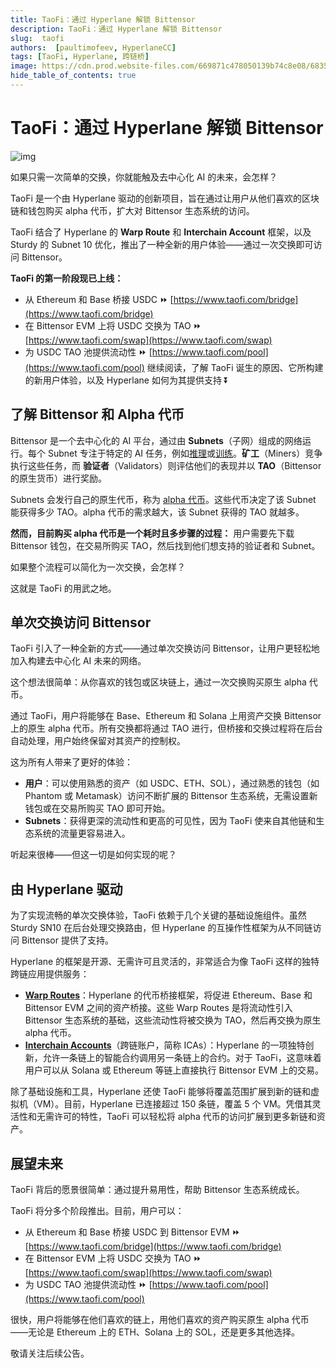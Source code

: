 ```yaml
---
title: TaoFi：通过 Hyperlane 解锁 Bittensor
description: TaoFi：通过 Hyperlane 解锁 Bittensor
slug:  taofi
authors:  [paultimofeev, HyperlaneCC]
tags: [TaoFi, Hyperlane, 跨链桥]
image: https://cdn.prod.website-files.com/669871c478050139b74c8e08/6835d0a2b25494bcc4267d66_taofi.jpg
hide_table_of_contents: true
---
```


# TaoFi：通过 Hyperlane 解锁 Bittensor

![img](https://cdn.prod.website-files.com/669871c478050139b74c8e08/6835d0a2b25494bcc4267d66_taofi.jpg)

如果只需一次简单的交换，你就能触及去中心化 AI 的未来，会怎样？

TaoFi 是一个由 Hyperlane 驱动的创新项目，旨在通过让用户从他们喜欢的区块链和钱包购买 alpha 代币，扩大对 Bittensor 生态系统的访问。

TaoFi 结合了 Hyperlane 的 **Warp Route** 和 **Interchain Account** 框架，以及 Sturdy 的 Subnet 10 优化，推出了一种全新的用户体验——通过一次交换即可访问 Bittensor。

**TaoFi 的第一阶段现已上线：**
<!-- truncate -->
- 从 Ethereum 和 Base 桥接 USDC ⏩ [https://www.taofi.com/bridge](https://www.taofi.com/bridge)
- 在 Bittensor EVM 上将 USDC 交换为 TAO ⏩ [https://www.taofi.com/swap](https://www.taofi.com/swap)
- 为 USDC TAO 池提供流动性 ⏩ [https://www.taofi.com/pool](https://www.taofi.com/pool)
继续阅读，了解 TaoFi 诞生的原因、它所构建的新用户体验，以及 Hyperlane 如何为其提供支持 ⏬

## 了解 Bittensor 和 Alpha 代币

Bittensor 是一个去中心化的 AI 平台，通过由 **Subnets**（子网）组成的网络运行。每个 Subnet 专注于特定的 AI 任务，例如[推理](https://research.ibm.com/blog/AI-inference-explained)或[训练](https://www.oracle.com/artificial-intelligence/ai-model-training/)。**矿工**（Miners）竞争执行这些任务，而 **验证者**（Validators）则评估他们的表现并以 **TAO**（Bittensor 的原生货币）进行奖励。

Subnets 会发行自己的原生代币，称为 [alpha 代币](https://docs.bittensor.com/subnets/understanding-subnets#:~:text=TERMINOLOGY%3A%20ALPHA%20TOKENS)。这些代币决定了该 Subnet 能获得多少 TAO。alpha 代币的需求越大，该 Subnet 获得的 TAO 就越多。

**然而，目前购买 alpha 代币是一个耗时且多步骤的过程：** 用户需要先下载 Bittensor 钱包，在交易所购买 TAO，然后找到他们想支持的验证者和 Subnet。

如果整个流程可以简化为一次交换，会怎样？

这就是 TaoFi 的用武之地。

## 单次交换访问 Bittensor

TaoFi 引入了一种全新的方式——通过单次交换访问 Bittensor，让用户更轻松地加入构建去中心化 AI 未来的网络。

这个想法很简单：从你喜欢的钱包或区块链上，通过一次交换购买原生 alpha 代币。

通过 TaoFi，用户将能够在 Base、Ethereum 和 Solana 上用资产交换 Bittensor 上的原生 alpha 代币。所有交换都将通过 TAO 进行，但桥接和交换过程将在后台自动处理，用户始终保留对其资产的控制权。

这为所有人带来了更好的体验：

- **用户**：可以使用熟悉的资产（如 USDC、ETH、SOL），通过熟悉的钱包（如 Phantom 或 Metamask）访问不断扩展的 Bittensor 生态系统，无需设置新钱包或在交易所购买 TAO 即可开始。
- **Subnets**：获得更深的流动性和更高的可见性，因为 TaoFi 使来自其他链和生态系统的流量更容易进入。

听起来很棒——但这一切是如何实现的呢？

## 由 Hyperlane 驱动

为了实现流畅的单次交换体验，TaoFi 依赖于几个关键的基础设施组件。虽然 Sturdy SN10 在后台处理交换路由，但 Hyperlane 的互操作性框架为从不同链访问 Bittensor 提供了支持。

Hyperlane 的框架是开源、无需许可且灵活的，非常适合为像 TaoFi 这样的独特跨链应用提供服务：

- [**Warp Routes**](https://docs.hyperlane.xyz/docs/protocol/warp-routes/warp-routes-overview)：Hyperlane 的代币桥接框架，将促进 Ethereum、Base 和 Bittensor EVM 之间的资产桥接。这些 Warp Routes 是将流动性引入 Bittensor 生态系统的基础，这些流动性将被交换为 TAO，然后再交换为原生 alpha 代币。
- [**Interchain Accounts**](https://docs.hyperlane.xyz/docs/reference/applications/interchain-account)（跨链账户，简称 ICAs）：Hyperlane 的一项独特创新，允许一条链上的智能合约调用另一条链上的合约。对于 TaoFi，这意味着用户可以从 Solana 或 Ethereum 等链上直接执行 Bittensor EVM 上的交易。

除了基础设施和工具，Hyperlane 还使 TaoFi 能够将覆盖范围扩展到新的链和虚拟机（VM）。目前，Hyperlane 已连接超过 150 条链，覆盖 5 个 VM。凭借其灵活性和无需许可的特性，TaoFi 可以轻松将 alpha 代币的访问扩展到更多新链和资产。

## 展望未来

TaoFi 背后的愿景很简单：通过提升易用性，帮助 Bittensor 生态系统成长。

TaoFi 将分多个阶段推出。目前，用户可以：

- 从 Ethereum 和 Base 桥接 USDC 到 Bittensor EVM ⏩ [https://www.taofi.com/bridge](https://www.taofi.com/bridge)
- 在 Bittensor EVM 上将 USDC 交换为 TAO ⏩ [https://www.taofi.com/swap](https://www.taofi.com/swap)
- 为 USDC  TAO 池提供流动性 ⏩ [https://www.taofi.com/pool](https://www.taofi.com/pool)

很快，用户将能够在他们喜欢的链上，用他们喜欢的资产购买原生 alpha 代币——无论是 Ethereum 上的 ETH、Solana 上的 SOL，还是更多其他选择。

敬请关注后续公告。